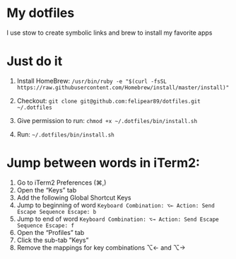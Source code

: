 # My dotfiles
I use stow to create symbolic links and brew to install my favorite apps

# Just do it
1. Install HomeBrew: `/usr/bin/ruby -e "$(curl -fsSL https://raw.githubusercontent.com/Homebrew/install/master/install)"`

2. Checkout: `git clone git@github.com:felipear89/dotfiles.git ~/.dotfiles`
3. Give permission to run: `chmod +x ~/.dotfiles/bin/install.sh`
4. Run: `~/.dotfiles/bin/install.sh`

# Jump between words in iTerm2:
1. Go to iTerm2 Preferences (⌘,)
2. Open the “Keys” tab
3. Add the following Global Shortcut Keys
4. Jump to beginning of word `Keyboard Combination: ⌥←
Action: Send Escape Sequence
Escape: b`
5. Jump to end of word `Keyboard Combination: ⌥→
Action: Send Escape Sequence
Escape: f`
6. Open the “Profiles” tab
7. Click the sub-tab ”Keys”
8. Remove the mappings for key combinations ⌥← and ⌥→